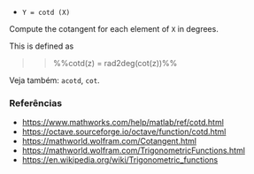 * `Y = cotd (X)`

Compute the cotangent for each element of `X` in degrees.

This is defined as

>> %%cotd(z) = rad2deg(cot(z))%%

Veja também: `acotd`, `cot`.

### Referências

* https://www.mathworks.com/help/matlab/ref/cotd.html
* https://octave.sourceforge.io/octave/function/cotd.html
* https://mathworld.wolfram.com/Cotangent.html
* https://mathworld.wolfram.com/TrigonometricFunctions.html
* https://en.wikipedia.org/wiki/Trigonometric_functions
